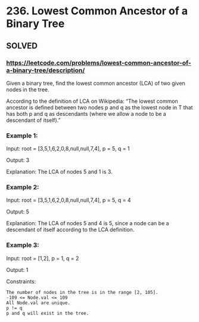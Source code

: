 # 236. Lowest Common Ancestor of a Binary Tree

## SOLVED


### https://leetcode.com/problems/lowest-common-ancestor-of-a-binary-tree/description/

Given a binary tree, find the lowest common ancestor (LCA) of two given nodes in the tree.

According to the definition of LCA on Wikipedia: “The lowest common ancestor is defined between two nodes p and q as the lowest node in T that has both p and q as descendants (where we allow a node to be a descendant of itself).”



### Example 1:


Input: root = [3,5,1,6,2,0,8,null,null,7,4], p = 5, q = 1

Output: 3

Explanation: The LCA of nodes 5 and 1 is 3.

### Example 2:


Input: root = [3,5,1,6,2,0,8,null,null,7,4], p = 5, q = 4

Output: 5

Explanation: The LCA of nodes 5 and 4 is 5, since a node can be a descendant of itself according to the LCA definition.

### Example 3:

Input: root = [1,2], p = 1, q = 2

Output: 1


Constraints:

    The number of nodes in the tree is in the range [2, 105].
    -109 <= Node.val <= 109
    All Node.val are unique.
    p != q
    p and q will exist in the tree.